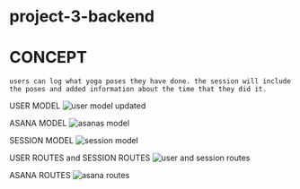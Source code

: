 # project-3-backend

# CONCEPT
	users can log what yoga poses they have done. the session will include the poses and added information about the time that they did it.


USER MODEL 
![user model updated](https://imgur.com/Q2Iq9Pm.png)

ASANA MODEL
![asanas model](https://imgur.com/dXmS5hM.png)

SESSION MODEL
![session model](https://i.imgur.com/UGAxNax.png)

USER ROUTES and SESSION ROUTES
![user and session routes](https://imgur.com/CK2PWZj.png)

ASANA ROUTES
![asana routes](https://imgur.com/cU7zrGM.png)
